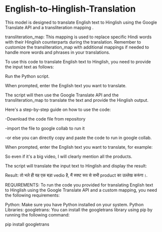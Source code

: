 # English-to-Hinglish-Translation
This model is designed to translate English text to Hinglish using the Google Translate API and a transliteration mapping .

transliteration_map:  This mapping is used to replace specific Hindi words with their Hinglish counterparts during the translation.
Remember to customize the transliteration_map with additional mappings if needed to handle more words and phrases in your translations.

To use this code to translate English text to Hinglish, you need to provide the input text as follows:

Run the Python script.

When prompted, enter the English text you want to translate.

The script will then use the Google Translate API and the transliteration_map to translate the text and provide the Hinglish output.

Here's a step-by-step guide on how to use the code:

 -Download the code file from repository 
 
 -import the file to google collab to run it
 
 -or else you can directly copy and paste the code to run in google collab.

When prompted, enter the English text you want to translate, for example:

So even if it's a big video, I will clearly mention all the products.

The script will translate the input text to Hinglish and display the result:

Result: तो भले ही यह एक बड़ा vedio है, मैं स्पष्ट रूप से सभी product का उल्लेख करूंगा।.

REQUIREMENTS:
To run the code you provided for translating English text to Hinglish using the Google Translate API and a custom mapping, you need the following requirements:

Python: Make sure you have Python installed on your system. 
Python Libraries:
googletrans: You can install the googletrans library using pip by running the following command:

pip install googletrans
